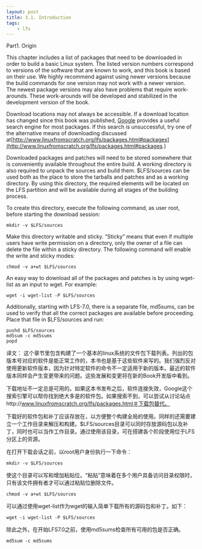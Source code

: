 ```yaml
---
layout: post
title: 3.1. Introduction
tags:
	- lfs
---
```


Part1. Origin

This chapter includes a list of packages that need to be downloaded in order to build a basic Linux system. The listed version numbers correspond to versions of the software that are known to work, and this book is based on their use. We highly recommend against using newer versions because the build commands for one version may not work with a newer version. The newest package versions may also have problems that require work-arounds. These work-arounds will be developed and stabilized in the development version of the book.

Download locations may not always be accessible. If a download location has changed since this book was published, [Google](http://www.google.com/) provides a useful search engine for most packages. If this search is unsuccessful, try one of the alternative means of downloading discussed at[http://www.linuxfromscratch.org/lfs/packages.html#packages](http://www.linuxfromscratch.org/lfs/packages.html#packages.)

Downloaded packages and patches will need to be stored somewhere that is conveniently available throughout the entire build. A working directory is also required to unpack the sources and build them. $LFS/sources can be used both as the place to store the tarballs and patches and as a working directory. By using this directory, the required elements will be located on the LFS partition and will be available during all stages of the building process.

To create this directory, execute the following command, as user root, before starting the download session:
>
	mkdir -v $LFS/sources

Make this directory writable and sticky. “Sticky” means that even if multiple users have write permission on a directory, only the owner of a file can delete the file within a sticky directory. The following command will enable the write and sticky modes:
>
	chmod -v a+wt $LFS/sources

An easy way to download all of the packages and patches is by using wget-list as an input to wget. For example:
>
	wget -i wget-list -P $LFS/sources

Additionally, starting with LFS-7.0, there is a separate file, md5sums, can be used to verify that all the correct packages are available before proceeding. Place that file in $LFS/sources and run:
>
	pushd $LFS/sources
	md5sum -c md5sums
	popd

译文：
这个章节里包含构建了一个基本的linux系统的文件包下载列表。列出的包版本号对应的软件是能正常工作的，本书也是基于这些软件来写的。我们强烈反对使用更新软件版本，因为针对特定软件的命令不一定适用于新的版本。最近的软件版本同样会产生变更带来的问题。这些发展和变更将在新的Book开发版中看到。

下载地址不一定总是可用的。如果这本书发布之后，软件连接失效，Google这个搜索引擎可以帮你找到绝大多是的软件包。如果搜索不到，可以尝试从讨论站点http://www.linuxfromscratch.org/lfs/packages.html＃下载包替代。

下载好的软件包和补丁应该存放在，以方便整个构建全局的使用。同样的还需要建立一个工作目录来解压和构建。$LFS/sources目录可以同时存放源码包以及补丁，同时也可以当作工作目录。通过使用该目录，可在搭建各个阶段使用位于LFS分区上的资源。

在打开下载会话之前，以root用户身份执行一下命令：
>
	mkdir -v $LFS/sources

使这个目录可以写和增加粘贴位。“粘贴”意味着在多个用户具备访问目录权限时，只有该文件拥有者才可以通过粘贴位删除文件。
>
	chmod -v a+wt $LFS/sources

可以通过使用wget-list作为wget的输入简单下载所有的源码包和补丁。如下：
>
	wget -i wget-list -P $LFS/sources

除此之外，在开始LFS7.0之前，使用md5sums检查所有可用的包是否正确。

>
	md5sum -c md5sums

